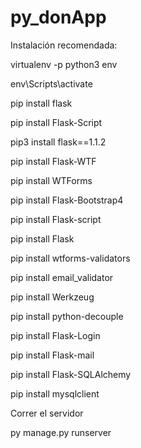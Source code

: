 # py_donApp

Instalación recomendada:

virtualenv -p python3 env

env\Scripts\activate

pip install flask

pip install Flask-Script

pip3 install flask==1.1.2

pip install Flask-WTF

pip install WTForms

pip install Flask-Bootstrap4

pip install Flask-script

pip install Flask

pip install wtforms-validators

pip install email_validator

pip install Werkzeug

pip install python-decouple

pip install Flask-Login

pip install Flask-mail

pip install Flask-SQLAlchemy

pip install mysqlclient


Correr el servidor

py manage.py runserver

